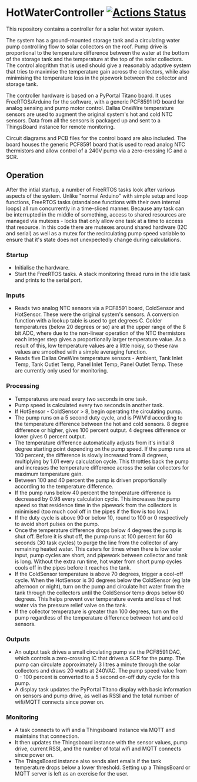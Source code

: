 # HotWaterController [![Actions Status](https://github.com/david-griffith/HotWaterController/actions/workflows/main.yml/badge.svg)](https://github.com/david-griffith/HotWaterController/actions/)
 This repository contains a controller for a solar hot water system.
 
 The system has a ground-mounted storage tank and a circulating water pump controlling flow to solar collectors on the roof.
 Pump drive is proportional to the temperature difference between the water at the bottom of the storage tank and the temperature at the top of the solar collectors.
 The control alogrithm that is used should give a reasonably adaptive system that tries to maximise the temperature gain across the collectors, while also minimising the temperature loss in the pipework between the collector and storage tank.
 
 The controller hardware is based on a PyPortal Titano board. It uses FreeRTOS/Arduino for the software, with a generic PCF8591 I/O board for analog sensing and pump motor control. Dallas OneWire temperature sensors are used to augment the original system's hot and cold NTC sensors. Data from all the sensors is packaged up and sent to a ThingsBoard instance for remote monitoring.
 
 Circuit diagrams and PCB files for the control board are also included. The board houses the generic PCF8591 board that is used to read analog NTC thermistors and allow control of a 240V pump via a zero-crossing IC and a SCR. 
 
## Operation
After the intial startup, a number of FreeRTOS tasks look after various aspects of the system. Unlike "normal Arduino" with simple setup and loop functions, FreeRTOS tasks (standalone functions with their own internal loops) all run concurrently in a time-sliced manner.
Because any task can be interrupted in the middle of something, access to shared resources are managed via mutexes - locks that only allow one task at a time to access that resource. In this code there are mutexes around shared hardware (I2C and serial) as well as a mutex for the recirculating pump speed variable to ensure that it's state does not unexpectedly change during calculations.

### Startup
 - Initialise the hardware.
 - Start the FreeRTOS tasks. A stack monitoring thread runs in the idle task and prints to the serial port.

### Inputs
 - Reads two analog NTC sensors via a PCF8591 board, ColdSensor and HotSensor. These were the original system's sensors. A conversion function with a lookup table is used to get degrees C. Colder temperatures (below 20 degrees or so) are at the upper range of the 8 bit ADC, where due to the non-linear operation of the NTC thermistors each integer step gives a proportionally larger temperature value. As a result of this, low temperature values are a little noisy, so these raw values are smoothed with a simple averaging function.
 - Reads five Dallas OneWire temperature sensors - Ambient, Tank Inlet Temp, Tank Outlet Temp, Panel Inlet Temp, Panel Outlet Temp. These are currently only used for monitoring.
 
### Processing
 - Temperatures are read every two seconds in one task.
 - Pump speed is calculated every two seconds in another task.
 - If HotSensor - ColdSensor > 8, begin operating the circulating pump.
 - The pump runs on a 5 second duty cycle, and is PWM'd according to the temperature difference between the hot and cold sensors. 8 degree difference or higher, gives 100 percent output. 4 degrees difference or lower gives 0 percent output.
 - The temperature difference automatically adjusts from it's initial 8 degree starting point depending on the pump speed. If the pump runs at 100 percent, the difference is slowly increased from 8 degrees, multiplying by 1.01 every calculation cycle. This throttles back the pump and increases the temperature difference across the solar collectors for maximum temperature gain.
 - Between 100 and 40 percent the pump is driven proportionally according to the temperature difference.
 - If the pump runs below 40 percent the temperature difference is decreased by 0.98 every calculation cycle. This increases the pump speed so that residence time in the pipework from the collectors is minimised (too much cool off in the pipes if the flow is too low.)
 - If the duty cycle is above 90 or below 10, round to 100 or 0 respectively to avoid short pulses on the pump.
 - Once the temperature difference drops below 4 degrees the pump is shut off. Before it is shut off, the pump runs at 100 percent for 60 seconds (30 task cycles) to purge the line from the collector of any remaining heated water. This caters for times when there is low solar input, pump cycles are short, and pipework between collector and tank is long. Without the extra run time, hot water from short pump cycles cools off in the pipes before it reaches the tank.
 - If the ColdSensor temperature is above 70 degrees, trigger a cool-off cycle. When the HotSensor is 30 degrees below the ColdSensor (eg late afternoon or night), turn on the pump and circulate hot water from the tank through the collectors until the ColdSensor temp drops below 60 degrees. This helps prevent over temperature events and loss of hot water via the pressure relief valve on the tank.
 - If the collector temperature is greater than 100 degrees, turn on the pump regardless of the temperature difference between hot and cold sensors.
 
 
### Outputs
 - An output task drives a small circulating pump via the PCF8591 DAC, which controls a zero-crossing IC that drives a SCR for the pump. The pump can circulate approximately 3 litres a minute through the solar collectors and draws 20 watts at 240VAC. The pump speed value from 0 - 100 percent is converted to a 5 second on-off duty cycle for this pump.
 - A display task updates the PyPortal Titano display with basic information on sensors and pump drive, as well as RSSI and the total number of wifi/MQTT connects since power on.
 
### Monitoring
 - A task connects to wifi and a Thingsboard instance via MQTT and maintains that connection.
 - It then updates the Thingsboard instance with the sensor values, pump drive, current RSSI, and the number of total wifi and MQTT connects since power on.
 - The ThingsBoard instance also sends alert emails if the tank temperature drops below a lower threshold. Setting up a ThingsBoard or MQTT server is left as an exercise for the user.
